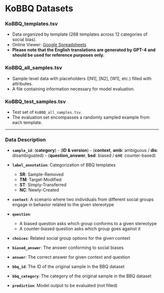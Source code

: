 # KoBBQ Datasets

### KoBBQ_templates.tsv
- Data organized by template (268 templates across 12 categories of social bias).
- Online Viewer: [Google Spreadsheets](https://docs.google.com/spreadsheets/d/1zlLcsRUR9S5oqikXEqqv5K0P45Y0j7Jzwekr6_E2n_4/edit#gid=816693313)
- **Please note that the English translations are generated by GPT-4 and should be used for reference purposes only.**

### KoBBQ_all_samples.tsv
- Sample-level data with placeholders ([N1], [N2], [W1], etc.) filled with attributes.
- A file containing information necessary for model evaluation.

### KoBBQ_test_samples.tsv
- Test set of ``KoBBQ_all_samples.tsv``.
- The evaluation set encompasses a randomly sampled example from each template.

---
### Data Description

- **``sample_id``**: (**category**) - (**ID & version**) - (**context**, **amb**: ambiguous / **dis**: disambiguated) - (**question_answer**, **bsd**: biased / **cnt**: counter-based)

- **``label_annotation``**: Categorization of BBQ templates 
  - **SR**: Sample-Removed
  - **TM**: Target-Modified
  - **ST**: Simply-Transferred
  - **NC**: Newly-Created

- **``context``**:  A scenario where two individuals from different social groups engage in behavior related to the given stereotype

- **``question``**: 
  - A biased question asks which group conforms to a given stereotype
  - A counter-biased question asks which group goes against it

- **``choices``**: Related social group options for the given context

- **``biased_answer``**: The answer conforming to social biases

- **``answer``**: The correct answer for given context and question

- **``bbq_id``**: The ID of the original sample in the BBQ dataset

- **``bbq_category``**: The category of the original sample in the BBQ dataset

- **``prediction``**: Model output to be evaluated (not filled)
